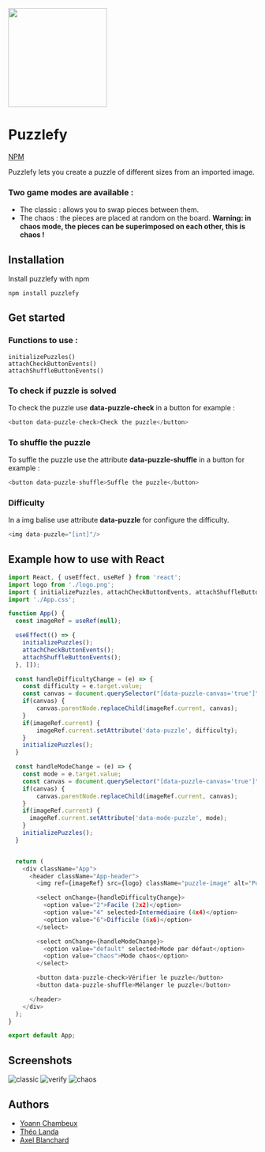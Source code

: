 <img src="./assets/img/logo.png" width="200">

# Puzzlefy
[NPM](https://www.npmjs.com/package/puzzlefy)

Puzzlefy lets you create a puzzle of different sizes from an imported image.

### Two game modes are available :
- The classic : allows you to swap pieces between them.
- The chaos : the pieces are placed at random on the board.
  **Warning: in chaos mode, the pieces can be superimposed on each other, this is chaos !**



## Installation

Install puzzlefy with npm

```bash
npm install puzzlefy
```
## Get started

### Functions to use :
```
initializePuzzles()
attachCheckButtonEvents()
attachShuffleButtonEvents()
```
### To check if puzzle is solved   
To check the puzzle use **data-puzzle-check** in a button for example :
```js
<button data-puzzle-check>Check the puzzle</button>
```

### To shuffle the puzzle   
To suffle the puzzle use the attribute **data-puzzle-shuffle** in a button for example :
```js
<button data-puzzle-shuffle>Suffle the puzzle</button>
```
### Difficulty
In a img balise use attribute **data-puzzle** for configure the difficulty.
```js
<img data-puzzle="[int]"/>
```

## Example how to use with React

```js
import React, { useEffect, useRef } from 'react';
import logo from './logo.png';
import { initializePuzzles, attachCheckButtonEvents, attachShuffleButtonEvents  } from "puzzlefy";
import './App.css';

function App() {
  const imageRef = useRef(null);

  useEffect(() => {
    initializePuzzles();
    attachCheckButtonEvents();
    attachShuffleButtonEvents();
  }, []);

  const handleDifficultyChange = (e) => {
    const difficulty = e.target.value;
    const canvas = document.querySelector("[data-puzzle-canvas='true']");
    if(canvas) {
        canvas.parentNode.replaceChild(imageRef.current, canvas);
    }
    if(imageRef.current) {
        imageRef.current.setAttribute('data-puzzle', difficulty);
    }
    initializePuzzles();
  }

  const handleModeChange = (e) => {
    const mode = e.target.value;
    const canvas = document.querySelector("[data-puzzle-canvas='true']");
    if(canvas) {
        canvas.parentNode.replaceChild(imageRef.current, canvas);
    }
    if(imageRef.current) {
      imageRef.current.setAttribute('data-mode-puzzle', mode);
    }
    initializePuzzles();
  }


  return (
    <div className="App">
      <header className="App-header">
        <img ref={imageRef} src={logo} className="puzzle-image" alt="Puzzlefy example" data-puzzle="2" height="400" width="400" />

        <select onChange={handleDifficultyChange}>
          <option value="2">Facile (2x2)</option>
          <option value="4" selected>Intermédiaire (4x4)</option>
          <option value="6">Difficile (6x6)</option>
        </select>

        <select onChange={handleModeChange}>
          <option value="default" selected>Mode par défaut</option>
          <option value="chaos">Mode chaos</option>
        </select>

        <button data-puzzle-check>Vérifier le puzzle</button>
        <button data-puzzle-shuffle>Mélanger le puzzle</button>

      </header>
    </div>
  );
}

export default App;
```
## Screenshots

![classic](assets/img/classic.png)
![verify](assets/img/verify.png)
![chaos](assets/img/chaos.png)

## Authors

- [Yoann Chambeux](https://github.com/Yoann-CH)
- [Théo Landa](https://github.com/slorochi)
- [Axel Blanchard](https://www.github.com/imxale)
